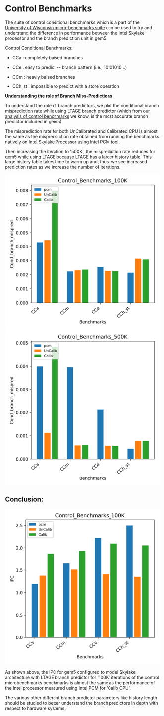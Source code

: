 # Control Benchmarks 

The suite of control conditional benchmarks which is a part of the [University of Wisconsin micro-benchmarks suite](https://github.com/VerticalResearchGroup/microbench) can be used to try and understand the difference in performance between the Intel Skylake processor and the branch prediction unit in gem5.

Control Conditional Benchmarks:

- CCa : completely baised branches

- CCe : easy to predict -- branch pattern (i.e., 10101010...)

- CCm : heavly baised branches

- CCh_st : impossible to predict with a store operation


**Understanding the role of Branch Miss-Predictions**

To understand the role of branch predictors, we plot the conditional branch misprediction rate while using LTAGE branch predictor (which from our [analysis of control benchmarks](https://github.com/darchr/gem5art-experiments/blob/master/documents/sim-objects/branch-predictors.md) we know, is the most accurate branch predictor included in gem5)

The misprediction rate for both UnCalibrated and Calibrated CPU is almost the same as the mispredsiction rate obtained from running the benchmarks natively on Intel Skylake Processor using Intel PCM tool.

Then increasing the iteration to '500K', the misprediction rate reduces for gem5 while using LTAGE because LTAGE has a larger history table.
This large history table takes time to warm up and, thus, we see increased prediction rates as we increase the number of iterations.

<img src="../images/Branchpred_misprediction_100K.png" width="500" height="500">

<img src="../images/Branchpred_misprediction_500K.png" width="500" height="500">

## Conclusion:

<img src="../images/Branchpred_ipc_100K.png" width="500" height="500">

As shown above, the IPC for gem5 configured to model Skylake architecture with LTAGE branch predictor for '100K' iterations of the control microbenchmarks benchmarks is almost the same as the performance of the Intel processor measured using Intel PCM for 'Calib CPU'.

The various other different branch predictor parameters like history length should be studied to better understand the branch predictors in depth with respect to hardware systems.

